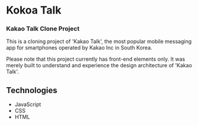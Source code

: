 # Kokoa Talk

### Kakao Talk Clone Project

This is a cloning project of 'Kakao Talk', the most popular mobile messaging app for smartphones operated by Kakao Inc in South Korea.

Please note that this project currently has front-end elements only. It was merely built to understand and experience the design architecture of 'Kakao Talk'.

## Technologies

- JavaScript
- CSS
- HTML
